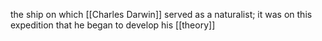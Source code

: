 the ship on which [[Charles Darwin]] served as a naturalist; it was on this expedition that he began to develop his [[theory]]
